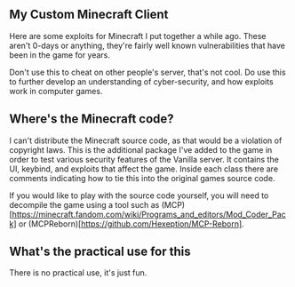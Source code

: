 ## My Custom Minecraft Client
Here are some exploits for Minecraft I put together a while ago. These aren't 0-days or anything, they're fairly well known
vulnerabilities that have been in the game for years.

Don't use this to cheat on other people's server, that's not cool.
Do use this to further develop an understanding of cyber-security, and how exploits work in computer games.


## Where's the Minecraft code?
I can't distribute the Minecraft source code, as that would be a violation of copyright laws. This is the additional package
I've added to the game in order to test various security features of the Vanilla server. It contains the UI, keybind, and exploits
that affect the game. Inside each class there are comments indicating how to tie this into the original games source code.

If you would like to play with the source code yourself, you will need to decompile the game using a tool such as (MCP)[https://minecraft.fandom.com/wiki/Programs_and_editors/Mod_Coder_Pack]
or (MCPReborn)[https://github.com/Hexeption/MCP-Reborn].


## What's the practical use for this
There is no practical use, it's just fun.
